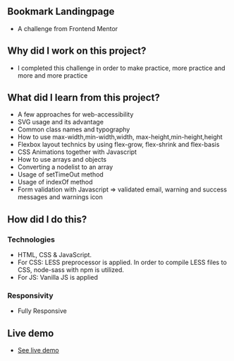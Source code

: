 ## Bookmark Landingpage
<ul>
<li>A challenge from Frontend Mentor </li>
</ul>

## Why did I work on this project?
<ul>
<li>I completed this challenge in order to make practice, more practice and more and more practice</li>
</ul>

## What did I learn from this project?
<ul>
<li>A few approaches for web-accessibility</li>
<li>SVG usage and its advantage</li>
<li>Common class names and typography</li>
<li>How to use max-width,min-width,width, max-height,min-height,height</li>
<li>Flexbox layout technics by using flex-grow, flex-shrink and flex-basis</li>
<li>CSS Animations together with Javascript</li>
<li>How to use arrays and objects</li>
<li>Converting a nodelist to an array</li>
<li>Usage of setTimeOut method</li>
<li>Usage of indexOf method</li>
<li>Form validation with Javascript => validated email, warning and success messages and warnings icon </li>
</ul>

## How did I do this?
### Technologies
<ul>
<li>HTML, CSS & JavaScript.</li>
<li>For CSS: LESS preprocessor is applied. In order to compile LESS files to CSS, node-sass with npm is utilized.</li>
<li>For JS: Vanilla JS is applied</li>
</ul>

### Responsivity
<ul>
<li>Fully Responsive</li>
</ul>

## Live demo
<ul> 
<li><a href="https://bookmark-landing-page.gokseloz.vercel.app/" target="_blank">See live demo</a></li>
</ul>
